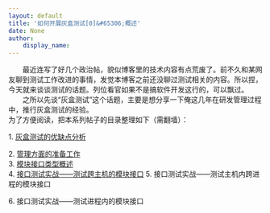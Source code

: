 ```yaml
---
layout: default
title: '如何开展灰盒测试[0]&#65306;概述'
date: None
author:
    display_name: 
---
```


　　最近连写了好几个政治帖，貌似博客里的技术内容有点荒废了。前不久和某网友聊到测试工作改进的事情，发觉本博客之前还没聊过测试相关的内容。所以捏，今天就来谈谈测试的话题。列位看官如果不是搞软件开发这行的，可以飘过。  
　　之所以先谈“灰盒测试”这个话题，主要是想分享一下俺这几年在研发管理过程中，推行灰盒测试的经验。  
为了方便阅读，把本系列帖子的目录整理如下（需翻墙）：

1\. [灰盒测试的优缺点分析](https://program-think.blogspot.com/2010/11/grey-box-testing-1.html)

  
2\. [管理方面的准备工作](https://program-think.blogspot.com/2010/12/grey-box-testing-2.html)  
3\. [模块接口类型概述](https://program-think.blogspot.com/2010/12/grey-box-testing-3.html)  
4\. [接口测试实战——测试跨主机的模块接口](https://program-think.blogspot.com/2010/12/grey-box-testing-4.html) 5. 接口测试实战——测试主机内跨进程的模块接口

6\. 接口测试实战——测试进程内的模块接口

